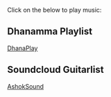 <!-- title: Music Playlists  -->

Click on the below to play music: 

## Dhanamma Playlist   

[DhanaPlay](https://youtube.com/playlist?list=PL5gSq0LUA-jrl-sdMz1sEYhfBjL8G_nyc)


## Soundcloud Guitarlist

[AshokSound](https://soundcloud.com/ashok-bakthavathsalam/sets/guitarlist) 





